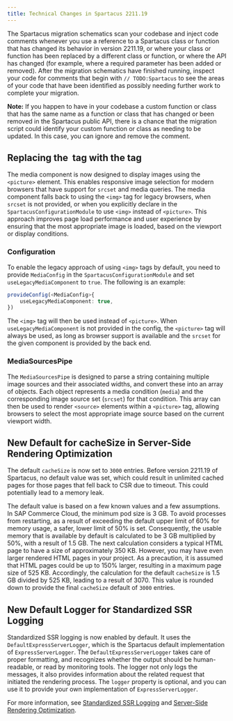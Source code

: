 ```yaml
---
title: Technical Changes in Spartacus 2211.19
---
```


The Spartacus migration schematics scan your codebase and inject code comments whenever you use a reference to a Spartacus class or function that has changed its behavior in version 2211.19, or where your class or function has been replaced by a different class or function, or where the API has changed (for example, where a required parameter has been added or removed). After the migration schematics have finished running, inspect your code for comments that begin with `// TODO:Spartacus` to see the areas of your code that have been identified as possibly needing further work to complete your migration.

**Note:** If you happen to have in your codebase a custom function or class that has the same name as a function or class that has changed or been removed in the Spartacus public API, there is a chance that the migration script could identify your custom function or class as needing to be updated. In this case, you can ignore and remove the comment.

## Replacing the <img> tag with the <picture> tag

The media component is now designed to display images using the `<picture>` element. This enables responsive image selection for modern browsers that have support for `srcset` and media queries. The media component falls back to using the `<img>` tag for legacy browsers, when `srcset` is not provided, or when you explicitly declare in the `SpartacusConfigurationModule` to use `<img>` instead of `<picture>`. This approach improves page load performance and user experience by ensuring that the most appropriate image is loaded, based on the viewport or display conditions.

### Configuration

To enable the legacy approach of using `<img>` tags by default, you need to provide `MediaConfig` in the `SpartacusConfigurationModule` and set `useLegacyMediaComponent` to `true`. The following is an example:

```ts
provideConfig(<MediaConfig>{
    useLegacyMediaComponent: true,
})
```

The `<img>` tag will then be used instead of `<picture>`. When `useLegacyMediaComponent` is not provided in the config, the `<picture>` tag will always be used, as long as browser support is available and the `srcset` for the given component is provided by the back end.

### MediaSourcesPipe

The `MediaSourcesPipe` is designed to parse a string containing multiple image sources and their associated widths, and convert these into an array of objects. Each object represents a media condition (`media`) and the corresponding image source set (`srcset`) for that condition. This array can then be used to render `<source>` elements within a `<picture>` tag, allowing browsers to select the most appropriate image source based on the current viewport width.

## New Default for cacheSize in Server-Side Rendering Optimization

The default `cacheSize` is now set to `3000` entries. Before version 2211.19 of Spartacus, no default value was set, which could result in unlimited cached pages for those pages that fell back to CSR due to timeout. This could potentially lead to a memory leak.

The default value is based on a few known values and a few assumptions. In SAP Commerce Cloud, the minimum pod size is 3 GB. To avoid processes from restarting, as a result of exceeding the default upper limit of 60% for memory usage, a safer, lower limit of 50% is set. Consequently, the usable memory that is available by default is calculated to be 3 GB multiplied by 50%, with a result of 1.5 GB. The next calculation considers a typical HTML page to have a size of approximately 350 KB. However, you may have even larger rendered HTML pages in your project. As a precaution, it is assumed that HTML pages could be up to 150% larger, resulting in a maximum page size of 525 KB. Accordingly, the calculation for the default `cacheSize` is 1.5 GB divided by 525 KB, leading to a result of 3070. This value is rounded down to provide the final `cacheSize` default of `3000` entries.

## New Default Logger for Standardized SSR Logging

Standardized SSR logging is now enabled by default. It uses the `DefaultExpressServerLogger`, which is the Spartacus default implementation of `ExpressServerLogger`. The `DefaultExpressServerLogger` takes care of proper formatting, and recognizes whether the output should be human-readable, or read by monitoring tools. The logger not only logs the messages, it also provides information about the related request that initiated the rendering process. The `logger` property is optional, and you can use it to provide your own implementation of `ExpressServerLogger`.

For more information, see [Standardized SSR Logging](https://help.sap.com/docs/SAP_COMMERCE_COMPOSABLE_STOREFRONT/eaef8c61b6d9477daf75bff9ac1b7eb4/a54ac5aff3f6434aa1ed08a68e25084b.html?locale=en-US&version=6.8) and [Server-Side Rendering Optimization](https://help.sap.com/docs/SAP_COMMERCE_COMPOSABLE_STOREFRONT/eaef8c61b6d9477daf75bff9ac1b7eb4/c48860c28fbf443d906c682a2aed23b2.html?locale=en-US&version=6.8).
